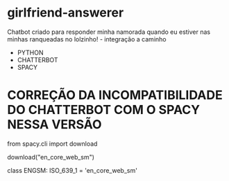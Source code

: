 # girlfriend-answerer
Chatbot criado para responder minha namorada quando eu estiver nas minhas ranqueadas no lolzinho! - integração a caminho

- PYTHON
- CHATTERBOT
- SPACY

# CORREÇÃO DA INCOMPATIBILIDADE DO CHATTERBOT COM O SPACY NESSA VERSÃO
from spacy.cli import download

download("en_core_web_sm")

class ENGSM:
    ISO_639_1 = 'en_core_web_sm'
